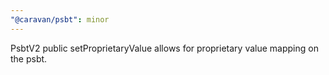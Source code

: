 ```yaml
---
"@caravan/psbt": minor
---
```


PsbtV2 public setProprietaryValue allows for proprietary value mapping on the psbt.
